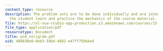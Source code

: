 ```yaml
---
content_type: resource
description: The problem sets are to be done individually and are intended to help
  the student learn and practice the mechanics of the course material.
file: https://ol-ocw-studio-app-production.s3.amazonaws.com/courses/15-501-introduction-to-financial-and-managerial-accounting-spring-2004/488830e00eb359bd4682e47ff75b64e4_ps8_seligram.pdf
file_type: application/pdf
resourcetype: Document
title: ps8_seligram.pdf
uid: 488830e0-0eb3-59bd-4682-e47ff75b64e4
---
```

